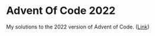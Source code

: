 # Advent Of Code 2022

My solutions to the 2022 version of Advent of Code. ([Link](https://adventofcode.com/2022))
